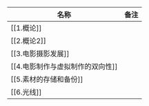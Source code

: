 | 名称                           | 备注 |
| ------------------------------ | ---- |
| [[1.概论]]          |      |
| [[2.概论2]]                      |      |
| [[3.电影摄影发展]]               |      |
| [[4.电影制作与虚拟制作的双向性]] |      |
| [[5.素材的存储和备份]]           |      |
| [[6.光线]]                               |      |
